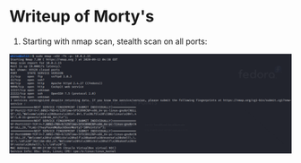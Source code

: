 # Writeup of Morty's

1. Starting with nmap scan, stealth scan on all ports:

![nmap all ports](nmap_all.png)
